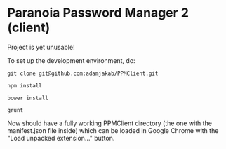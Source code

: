 Paranoia Password Manager 2 (client)
====================================

Project is yet unusable!

To set up the development environment, do:

`git clone git@github.com:adamjakab/PPMClient.git`

`npm install`

`bower install`

`grunt`

Now should have a fully working PPMClient directory (the one with the manifest.json file inside)
which can be loaded in Google Chrome with the "Load unpacked extension..." button.


 
 